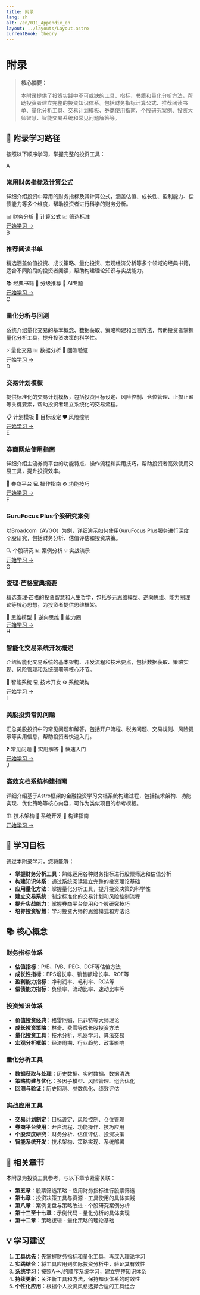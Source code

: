 ```yaml
---
title: 附录
lang: zh
alt: /en/011_Appendix_en
layout: ../layouts/Layout.astro
currentBook: theory
---
```


# 附录

> **核心摘要：**
> 
> 本附录提供了投资实践中不可或缺的工具、指标、书籍和量化分析方法，帮助投资者建立完整的投资知识体系。包括财务指标计算公式、推荐阅读书单、量化分析工具、交易计划模板、券商使用指南、个股研究案例、投资大师智慧、智能交易系统和常见问题解答等。

## 📖 附录学习路径

按照以下顺序学习，掌握完整的投资工具：

<div class="chapters-grid">
  <div class="chapter-card">
    <div class="chapter-header">
      <span class="chapter-number">A</span>
      <h3>常用财务指标及计算公式</h3>
    </div>
    <p>详细介绍投资中常用的财务指标及其计算公式，涵盖估值、成长性、盈利能力、偿债能力等多个维度，帮助投资者进行科学的财务分析。</p>
    <div class="chapter-features">
      <span class="feature-tag">📊 财务分析</span>
      <span class="feature-tag">🧮 计算公式</span>
      <span class="feature-tag">📈 筛选标准</span>
    </div>
    <a href="/011_Appendix/A.1_Financial_Indicators_and_Formulas_CN" class="chapter-link">开始学习 →</a>
  </div>

  <div class="chapter-card">
    <div class="chapter-header">
      <span class="chapter-number">B</span>
      <h3>推荐阅读书单</h3>
    </div>
    <p>精选涵盖价值投资、成长策略、量化投资、宏观经济分析等多个领域的经典书籍，适合不同阶段的投资者阅读，帮助构建理论知识与实战能力。</p>
    <div class="chapter-features">
      <span class="feature-tag">📚 经典书籍</span>
      <span class="feature-tag">🎯 分级推荐</span>
      <span class="feature-tag">🤖 AI专题</span>
    </div>
    <a href="/011_Appendix/B.1_Recommended_Reading_List_CN" class="chapter-link">开始学习 →</a>
  </div>

  <div class="chapter-card">
    <div class="chapter-header">
      <span class="chapter-number">C</span>
      <h3>量化分析与回测</h3>
    </div>
    <p>系统介绍量化交易的基本概念、数据获取、策略构建和回测方法，帮助投资者掌握量化分析工具，提升投资决策的科学性。</p>
    <div class="chapter-features">
      <span class="feature-tag">⚡ 量化交易</span>
      <span class="feature-tag">📊 数据分析</span>
      <span class="feature-tag">🔄 回测验证</span>
    </div>
    <a href="/011_Appendix/C.1_Quantitative_Analysis_and_Backtesting_CN" class="chapter-link">开始学习 →</a>
  </div>

  <div class="chapter-card">
    <div class="chapter-header">
      <span class="chapter-number">D</span>
      <h3>交易计划模板</h3>
    </div>
    <p>提供标准化的交易计划模板，包括投资目标设定、风险控制、仓位管理、止损止盈等关键要素，帮助投资者建立系统化的交易流程。</p>
    <div class="chapter-features">
      <span class="feature-tag">📋 计划模板</span>
      <span class="feature-tag">🎯 目标设定</span>
      <span class="feature-tag">🛡️ 风险控制</span>
    </div>
    <a href="/011_Appendix/D.1_Trading_Plan_Templates_CN" class="chapter-link">开始学习 →</a>
  </div>

  <div class="chapter-card">
    <div class="chapter-header">
      <span class="chapter-number">E</span>
      <h3>券商网站使用指南</h3>
    </div>
    <p>详细介绍主流券商平台的功能特点、操作流程和实用技巧，帮助投资者高效使用交易工具，提升投资效率。</p>
    <div class="chapter-features">
      <span class="feature-tag">🏦 券商平台</span>
      <span class="feature-tag">💻 操作指南</span>
      <span class="feature-tag">⚙️ 功能技巧</span>
    </div>
    <a href="/011_Appendix/E.1_Broker_Platform_Guide_CN" class="chapter-link">开始学习 →</a>
  </div>

  <div class="chapter-card">
    <div class="chapter-header">
      <span class="chapter-number">F</span>
      <h3>GuruFocus Plus个股研究案例</h3>
    </div>
    <p>以Broadcom（AVGO）为例，详细演示如何使用GuruFocus Plus服务进行深度个股研究，包括财务分析、估值评估和投资决策。</p>
    <div class="chapter-features">
      <span class="feature-tag">🔍 个股研究</span>
      <span class="feature-tag">📊 案例分析</span>
      <span class="feature-tag">💡 实战演示</span>
    </div>
    <a href="/011_Appendix/F.1_GuruFocus_Plus_Case_Study_CN" class="chapter-link">开始学习 →</a>
  </div>

  <div class="chapter-card">
    <div class="chapter-header">
      <span class="chapter-number">G</span>
      <h3>查理·芒格宝典摘要</h3>
    </div>
    <p>精选查理·芒格的投资智慧和人生哲学，包括多元思维模型、逆向思维、能力圈理论等核心思想，为投资者提供思维框架。</p>
    <div class="chapter-features">
      <span class="feature-tag">🧠 思维模型</span>
      <span class="feature-tag">🔄 逆向思维</span>
      <span class="feature-tag">🎯 能力圈</span>
    </div>
    <a href="/011_Appendix/G.1_Charlie_Munger_Wisdom_CN" class="chapter-link">开始学习 →</a>
  </div>

  <div class="chapter-card">
    <div class="chapter-header">
      <span class="chapter-number">H</span>
      <h3>智能化交易系统开发概述</h3>
    </div>
    <p>介绍智能化交易系统的基本架构、开发流程和技术要点，包括数据获取、策略实现、风险管理和系统部署等核心环节。</p>
    <div class="chapter-features">
      <span class="feature-tag">🤖 智能系统</span>
      <span class="feature-tag">💻 技术开发</span>
      <span class="feature-tag">⚙️ 系统架构</span>
    </div>
    <a href="/011_Appendix/H.1_Intelligent_Trading_System_CN" class="chapter-link">开始学习 →</a>
  </div>

  <div class="chapter-card">
    <div class="chapter-header">
      <span class="chapter-number">I</span>
      <h3>美股投资常见问题</h3>
    </div>
    <p>汇总美股投资中的常见问题和解答，包括开户流程、税务问题、交易规则、风险提示等实用信息，帮助投资者快速入门。</p>
    <div class="chapter-features">
      <span class="feature-tag">❓ 常见问题</span>
      <span class="feature-tag">📝 实用解答</span>
      <span class="feature-tag">🚀 快速入门</span>
    </div>
    <a href="/011_Appendix/I.1_US_Stock_Investment_FAQ_CN" class="chapter-link">开始学习 →</a>
  </div>

  <div class="chapter-card">
    <div class="chapter-header">
      <span class="chapter-number">J</span>
      <h3>高效文档系统构建指南</h3>
    </div>
    <p>详细介绍基于Astro框架的金融投资学习文档系统构建过程，包括技术架构、功能实现、优化策略等核心内容，可作为类似项目的参考模板。</p>
    <div class="chapter-features">
      <span class="feature-tag">🏗️ 技术架构</span>
      <span class="feature-tag">🚀 系统开发</span>
      <span class="feature-tag">📖 构建指南</span>
    </div>
    <a href="/011_Appendix/J.1_Document_System_Construction_Guide_CN" class="chapter-link">开始学习 →</a>
  </div>
</div>

## 🎯 学习目标

通过本附录学习，您将能够：

- **掌握财务分析工具**：熟练运用各种财务指标进行股票筛选和估值分析
- **构建知识体系**：通过系统阅读建立完整的投资理论基础
- **应用量化方法**：掌握量化分析工具，提升投资决策的科学性
- **建立交易系统**：制定标准化的交易计划和风险控制流程
- **提升实战能力**：掌握券商平台使用和个股研究技巧
- **培养投资智慧**：学习投资大师的思维模式和方法论

## 📚 核心概念

### 财务指标体系
- **估值指标**：P/E、P/B、PEG、DCF等估值方法
- **成长性指标**：EPS增长率、销售额增长率、ROE等
- **盈利能力指标**：净利润率、毛利率、ROA等
- **偿债能力指标**：负债率、流动比率、速动比率等

### 投资知识体系
- **价值投资经典**：格雷厄姆、巴菲特等大师理论
- **成长投资策略**：林奇、费雪等成长股投资方法
- **量化投资工具**：技术分析、机器学习、算法交易
- **宏观分析框架**：经济周期、行业趋势、政策影响

### 量化分析工具
- **数据获取与处理**：历史数据、实时数据、数据清洗
- **策略构建与优化**：多因子模型、风险管理、组合优化
- **回测与验证**：历史回测、参数优化、绩效评估

### 实战应用工具
- **交易计划制定**：目标设定、风险控制、仓位管理
- **券商平台使用**：开户流程、功能操作、技巧应用
- **个股深度研究**：财务分析、估值评估、投资决策
- **智能系统开发**：技术架构、策略实现、系统部署

## 🔗 相关章节

本附录为投资工具参考，与以下章节紧密关联：

- **第五章**：股票筛选策略 - 应用财务指标进行股票筛选
- **第七章**：投资决策工具与资源 - 工具使用的具体实践
- **第八章**：案例复盘与策略改进 - 个股研究案例分析
- **第十三至十七章**：示例代码 - 量化分析的具体实现
- **第十二章**：策略逻辑 - 量化策略的理论基础

## 💡 学习建议

1. **工具优先**：先掌握财务指标和量化工具，再深入理论学习
2. **实践结合**：将工具应用到实际投资分析中，验证其有效性
3. **系统学习**：按照A→J的顺序系统学习，建立完整知识体系
4. **持续更新**：关注新工具和方法，保持知识体系的时效性
5. **个性化应用**：根据个人投资风格选择合适的工具组合
